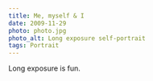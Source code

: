 ```yaml
---
title: Me, myself & I
date: 2009-11-29
photo: photo.jpg
photo_alt: Long exposure self-portrait
tags: Portrait
---
```


Long exposure is fun.
